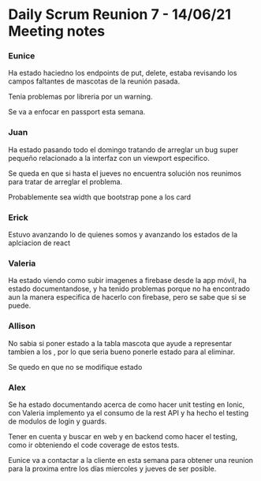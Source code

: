 # Daily Scrum Reunion 7 - 14/06/21 Meeting notes

### Eunice
Ha estado haciedno los endpoints de put, delete, estaba revisando los campos faltantes de mascotas de la reunión pasada.

Tenia problemas por libreria por un warning.

Se va a enfocar en passport esta semana.

### Juan
Ha estado pasando todo el domingo tratando de arreglar un bug super pequeño relacionado a la interfaz con un viewport especifico.

Se queda en que si hasta el jueves no encuentra solución nos reunimos para tratar de arreglar el problema.

Probablemente sea width que bootstrap pone a los card

### Erick

Estuvo avanzando lo de quienes somos y avanzando los estados de la aplciacion de react


### Valeria
Ha estado viendo como subir imagenes a firebase desde la app móvil, ha estado documentandose, y ha tenido problemas porque no ha encontrado aun la manera especifica de hacerlo con firebase, pero se sabe que si se puede.


### Allison
No sabia si poner estado a la tabla mascota que ayude a representar tambien a los , por lo que seria bueno ponerle estado para al eliminar.

Se quedo en que no se modifique estado

### Alex

Se ha estado documentando acerca de como hacer unit testing en Ionic, con Valeria implemento ya el consumo de la rest API y ha hecho el testing de modulos de login y guards.


Tener en cuenta y buscar en web y en backend como hacer el testing, como ir obteniendo el code coverage de estos tests.


Eunice va a contactar a la cliente en esta semana para obtener una reunion para la proxima entre los días miercoles y jueves de ser posible.
